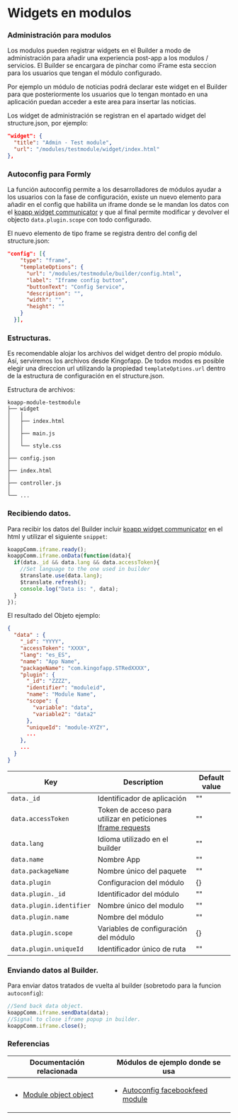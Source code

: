 # Widgets en modulos

### Administración para modulos

Los modulos pueden registrar widgets en el Builder a modo de administración para añadir una experiencia post-app a los modulos / servicios. El Builder se encargara de pinchar como iFrame esta seccion para los usuarios que tengan el módulo configurado.

Por ejemplo un módulo de noticias podrá declarar este widget en el Builder para que posteriormente los usuarios que lo tengan montado en una aplicación puedan acceder a este area para insertar las noticias.

Los widget de administración se registran en el apartado widget del structure.json, por ejemplo:

```json
"widget": {
  "title": "Admin - Test module",
  "url": "/modules/testmodule/widget/index.html"
},
```

### Autoconfig para Formly

La función autoconfig permite a los desarrolladores de módulos ayudar a los usuarios con la fase de configuración, existe un nuevo elemento para añadir en el config que habilita un iframe donde se le mandan los datos con el [koapp widget communicator](https://github.com/KingofApp/koapp-widget-communicator) y que al final permite modificar y devolver el objecto `data.plugin.scope` con todo configurado.

El nuevo elemento de tipo frame se registra dentro del config del structure.json:
```json
"config": [{
    "type": "frame",
    "templateOptions": {
      "url": "/modules/testmodule/builder/config.html",
      "label": "Iframe config button",
      "buttonText": "Config Service",
      "description": "",
      "width": "",
      "height": ""
    }
  }],
```

### Estructuras.

Es recomendable alojar los archivos del widget dentro del propio módulo. Así, serviremos los archivos desde Kingofapp. De todos modos es posible elegir una direccion url utilizando la propiedad `templateOptions.url` dentro de la estructura de configuración en el structure.json.

Estructura de archivos:
```
koapp-module-testmodule
├── widget
│   │
│   ├── index.html
│   │
│   ├── main.js
│   │
│   └── style.css
│   
├── config.json
│
├── index.html
│
├── controller.js
│
└── ...
```

### Recibiendo datos.
Para recibir los datos del Builder incluir [koapp widget communicator](https://github.com/KingofApp/koapp-widget-communicator) en el html y utilizar el siguiente `snippet`:
```javascript
koappComm.iframe.ready();
koappComm.iframe.onData(function(data){
  if(data._id && data.lang && data.accessToken){
    //Set language to the one used in builder
    $translate.use(data.lang);
    $translate.refresh();
    console.log("Data is: ", data);
  }
});
```

El resultado del Objeto ejemplo:
```json
{
  "data" : {
    "_id": "YYYY",
    "accessToken": "XXXX",
    "lang": "es_ES",
    "name": "App Name",
    "packageName": "com.kingofapp.STRedXXXX",
    "plugin": {
      "_id": "ZZZZ",
      "identifier": "moduleid",
      "name": "Module Name",
      "scope": {
        "variable": "data",
        "variable2": "data2"
      },
      "uniqueId": "module-XYZY",
      ...
    },
    ...
  }
}
```

Key | Description | Default value
----------------|-------------|--------
`data._id` | Identificador de aplicación | ""
`data.accessToken` | Token de acceso para utilizar en peticiones [Iframe requests]("/spanish/advance/objects/iframeRequest-object")| ""
`data.lang` | Idioma utilizado en el builder | ""
`data.name` | Nombre App | ""
`data.packageName` | Nombre único del paquete | ""
`data.plugin` | Configuracion del módulo | {}
`data.plugin._id` | Identificador del módulo | ""
`data.plugin.identifier` | Nombre único del modulo | ""
`data.plugin.name` | Nombre del módulo | ""
`data.plugin.scope` | Variables de configuración del módulo | {}
`data.plugin.uniqueId` | Identificador único de ruta | ""

### Enviando datos al Builder.
Para enviar datos tratados de vuelta al builder (sobretodo para la funcion `autoconfig`):

```javascript
//Send back data object.
koappComm.iframe.sendData(data);
//Signal to close iframe popup in builder.
koappComm.iframe.close();
```

### Referencias

Documentación relacionada | Módulos de ejemplo donde se usa
--------------------------|--------------------------
<ul><li>[Module object object](../objects/widget-object.md)</li></ul> | <ul><li>[Autoconfig facebookfeed module](https://github.com/KingofApp/koapp-module-facebookfeed)</li></ul>

